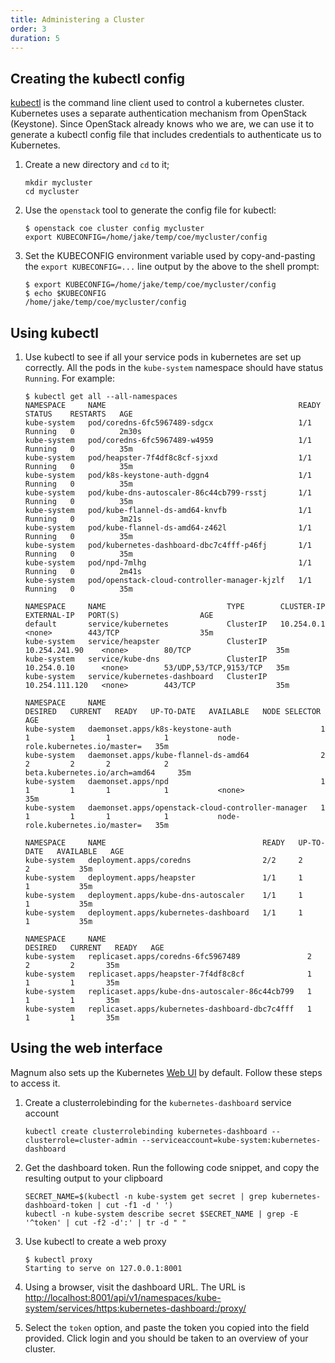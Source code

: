 ```yaml
---
title: Administering a Cluster
order: 3
duration: 5
---
```


## Creating the kubectl config

[kubectl](https://kubernetes.io/docs/reference/kubectl/overview/) is the command
line client used to control a kubernetes cluster. Kubernetes uses a separate
authentication mechanism from OpenStack (Keystone). Since OpenStack already
knows who we are, we can use it to generate a kubectl config file that
includes credentials to authenticate us to Kubernetes.

1. Create a new directory and `cd` to it;

    ```
    mkdir mycluster
    cd mycluster
    ```

1. Use the `openstack` tool to generate the config file for kubectl:

    ```
    $ openstack coe cluster config mycluster
    export KUBECONFIG=/home/jake/temp/coe/mycluster/config
    ```

1. Set the KUBECONFIG environment variable used by copy-and-pasting
   the `export KUBECONFIG=...` line output by the above to the shell prompt:
    ```
    $ export KUBECONFIG=/home/jake/temp/coe/mycluster/config
    $ echo $KUBECONFIG
    /home/jake/temp/coe/mycluster/config
    ```

## Using kubectl


1. Use kubectl to see if all your service pods in kubernetes are set up
   correctly. All the pods in the `kube-system` namespace should have status
`Running`. For example:

    ```
    $ kubectl get all --all-namespaces
	NAMESPACE     NAME                                           READY   STATUS    RESTARTS   AGE
	kube-system   pod/coredns-6fc5967489-sdgcx                   1/1     Running   0          2m30s
	kube-system   pod/coredns-6fc5967489-w4959                   1/1     Running   0          35m
	kube-system   pod/heapster-7f4df8c8cf-sjxxd                  1/1     Running   0          35m
	kube-system   pod/k8s-keystone-auth-dggn4                    1/1     Running   0          35m
	kube-system   pod/kube-dns-autoscaler-86c44cb799-rsstj       1/1     Running   0          35m
	kube-system   pod/kube-flannel-ds-amd64-knvfb                1/1     Running   0          3m21s
	kube-system   pod/kube-flannel-ds-amd64-z462l                1/1     Running   0          35m
	kube-system   pod/kubernetes-dashboard-dbc7c4fff-p46fj       1/1     Running   0          35m
	kube-system   pod/npd-7mlhg                                  1/1     Running   0          2m41s
	kube-system   pod/openstack-cloud-controller-manager-kjzlf   1/1     Running   0          35m

	NAMESPACE     NAME                           TYPE        CLUSTER-IP       EXTERNAL-IP   PORT(S)                  AGE
	default       service/kubernetes             ClusterIP   10.254.0.1       <none>        443/TCP                  35m
	kube-system   service/heapster               ClusterIP   10.254.241.90    <none>        80/TCP                   35m
	kube-system   service/kube-dns               ClusterIP   10.254.0.10      <none>        53/UDP,53/TCP,9153/TCP   35m
	kube-system   service/kubernetes-dashboard   ClusterIP   10.254.111.120   <none>        443/TCP                  35m

	NAMESPACE     NAME                                                DESIRED   CURRENT   READY   UP-TO-DATE   AVAILABLE   NODE SELECTOR                     AGE
	kube-system   daemonset.apps/k8s-keystone-auth                    1         1         1       1            1           node-role.kubernetes.io/master=   35m
	kube-system   daemonset.apps/kube-flannel-ds-amd64                2         2         2       2            2           beta.kubernetes.io/arch=amd64     35m
	kube-system   daemonset.apps/npd                                  1         1         1       1            1           <none>                            35m
	kube-system   daemonset.apps/openstack-cloud-controller-manager   1         1         1       1            1           node-role.kubernetes.io/master=   35m

	NAMESPACE     NAME                                   READY   UP-TO-DATE   AVAILABLE   AGE
	kube-system   deployment.apps/coredns                2/2     2            2           35m
	kube-system   deployment.apps/heapster               1/1     1            1           35m
	kube-system   deployment.apps/kube-dns-autoscaler    1/1     1            1           35m
	kube-system   deployment.apps/kubernetes-dashboard   1/1     1            1           35m

	NAMESPACE     NAME                                             DESIRED   CURRENT   READY   AGE
	kube-system   replicaset.apps/coredns-6fc5967489               2         2         2       35m
	kube-system   replicaset.apps/heapster-7f4df8c8cf              1         1         1       35m
	kube-system   replicaset.apps/kube-dns-autoscaler-86c44cb799   1         1         1       35m
	kube-system   replicaset.apps/kubernetes-dashboard-dbc7c4fff   1         1         1       35m
    ```

## Using the web interface

Magnum also sets up the Kubernetes [Web
UI](https://kubernetes.io/docs/tasks/access-application-cluster/web-ui-dashboard/)
by default. Follow these steps to access it.

1. Create a clusterrolebinding for the `kubernetes-dashboard` service account

	```
	kubectl create clusterrolebinding kubernetes-dashboard --clusterrole=cluster-admin --serviceaccount=kube-system:kubernetes-dashboard
	```

1. Get the dashboard token.  Run the following code snippet, and copy the
   resulting output to your clipboard

	```
	SECRET_NAME=$(kubectl -n kube-system get secret | grep kubernetes-dashboard-token | cut -f1 -d ' ')
	kubectl -n kube-system describe secret $SECRET_NAME | grep -E '^token' | cut -f2 -d':' | tr -d " "
	```

1. Use kubectl to create a web proxy

    ```
    $ kubectl proxy
    Starting to serve on 127.0.0.1:8001
	```

1. Using a browser, visit the dashboard URL. The URL is
   [http://localhost:8001/api/v1/namespaces/kube-system/services/https:kubernetes-dashboard:/proxy/](http://localhost:8001/api/v1/namespaces/kube-system/services/https:kubernetes-dashboard:/proxy/)

1. Select the `token` option, and paste the token you copied into the field
   provided. Click login and you should be taken to an overview of your cluster.
